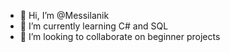 - 👋 Hi, I’m @Messilanik
- 🌱 I’m currently learning C# and SQL
- 💞️ I’m looking to collaborate on beginner projects 

<!---
Messilanik/Messilanik is a ✨ special ✨ repository because its `README.md` (this file) appears on your GitHub profile.
You can click the Preview link to take a look at your changes.
--->
